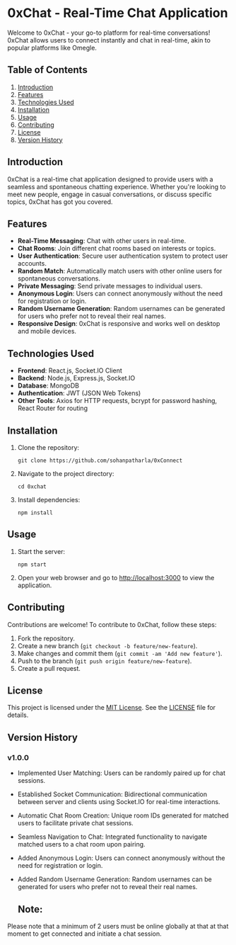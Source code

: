 # 0xChat - Real-Time Chat Application

Welcome to 0xChat - your go-to platform for real-time conversations! 0xChat allows users to connect instantly and chat in real-time, akin to popular platforms like Omegle.

## Table of Contents

1. [Introduction](#introduction)
2. [Features](#features)
3. [Technologies Used](#technologies-used)
4. [Installation](#installation)
5. [Usage](#usage)
6. [Contributing](#contributing)
7. [License](#license)
8. [Version History](#version-history)

## Introduction

0xChat is a real-time chat application designed to provide users with a seamless and spontaneous chatting experience. Whether you're looking to meet new people, engage in casual conversations, or discuss specific topics, 0xChat has got you covered.

## Features

- **Real-Time Messaging**: Chat with other users in real-time.
- **Chat Rooms**: Join different chat rooms based on interests or topics.
- **User Authentication**: Secure user authentication system to protect user accounts.
- **Random Match**: Automatically match users with other online users for spontaneous conversations.
- **Private Messaging**: Send private messages to individual users.
- **Anonymous Login**: Users can connect anonymously without the need for registration or login.
- **Random Username Generation**: Random usernames can be generated for users who prefer not to reveal their real names.
- **Responsive Design**: 0xChat is responsive and works well on desktop and mobile devices.

## Technologies Used

- **Frontend**: React.js, Socket.IO Client
- **Backend**: Node.js, Express.js, Socket.IO
- **Database**: MongoDB
- **Authentication**: JWT (JSON Web Tokens)
- **Other Tools**: Axios for HTTP requests, bcrypt for password hashing, React Router for routing

## Installation

1. Clone the repository:
   ```
   git clone https://github.com/sohanpatharla/0xConnect
   ```
2. Navigate to the project directory:
   ```
   cd 0xchat
   ```
3. Install dependencies:
   ```
   npm install
   ```

## Usage

1. Start the server:
   ```
   npm start
   ```
2. Open your web browser and go to [http://localhost:3000](http://localhost:3000) to view the application.

## Contributing

Contributions are welcome! To contribute to 0xChat, follow these steps:
1. Fork the repository.
2. Create a new branch (`git checkout -b feature/new-feature`).
3. Make changes and commit them (`git commit -am 'Add new feature'`).
4. Push to the branch (`git push origin feature/new-feature`).
5. Create a pull request.

## License

This project is licensed under the [MIT License](link-to-license). See the [LICENSE](link-to-license) file for details.

## Version History

### v1.0.0

- Implemented User Matching: Users can be randomly paired up for chat sessions.
- Established Socket Communication: Bidirectional communication between server and clients using Socket.IO for real-time interactions.
- Automatic Chat Room Creation: Unique room IDs generated for matched users to facilitate private chat sessions.
- Seamless Navigation to Chat: Integrated functionality to navigate matched users to a chat room upon pairing.
- Added Anonymous Login: Users can connect anonymously without the need for registration or login.
- Added Random Username Generation: Random usernames can be generated for users who prefer not to reveal their real names.

  ## Note:
Please note that a minimum of 2 users must be online globally at that at that moment to get connected and initiate a chat session.

